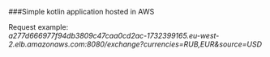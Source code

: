###Simple kotlin application hosted in AWS

Request example:\
_a277d666977f94db3809c47caa0cd2ac-1732399165.eu-west-2.elb.amazonaws.com:8080/exchange?currencies=RUB,EUR&source=USD_
